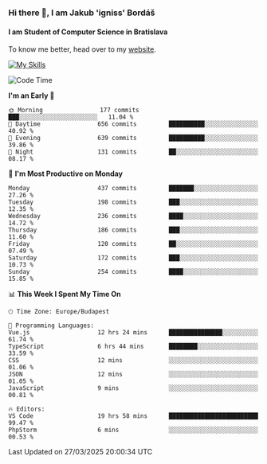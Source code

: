 ### Hi there 👋, I am Jakub 'igniss' Bordáš

#### I am Student of Computer Science in Bratislava
To know me better, head over to my [website](https://bordas.sk).

[![My Skills](https://skillicons.dev/icons?i=js,typescript,html,css,figma,svelte,vue,next,postgresql,nest,express,nodejs)](https://bordas.sk)


<!--START_SECTION:waka-->
![Code Time](http://img.shields.io/badge/Code%20Time-1%2C764%20hrs%2020%20mins-blue)

**I'm an Early 🐤** 

```text
🌞 Morning                177 commits         ███░░░░░░░░░░░░░░░░░░░░░░   11.04 % 
🌆 Daytime                656 commits         ██████████░░░░░░░░░░░░░░░   40.92 % 
🌃 Evening                639 commits         ██████████░░░░░░░░░░░░░░░   39.86 % 
🌙 Night                  131 commits         ██░░░░░░░░░░░░░░░░░░░░░░░   08.17 % 
```
📅 **I'm Most Productive on Monday** 

```text
Monday                   437 commits         ███████░░░░░░░░░░░░░░░░░░   27.26 % 
Tuesday                  198 commits         ███░░░░░░░░░░░░░░░░░░░░░░   12.35 % 
Wednesday                236 commits         ████░░░░░░░░░░░░░░░░░░░░░   14.72 % 
Thursday                 186 commits         ███░░░░░░░░░░░░░░░░░░░░░░   11.60 % 
Friday                   120 commits         ██░░░░░░░░░░░░░░░░░░░░░░░   07.49 % 
Saturday                 172 commits         ███░░░░░░░░░░░░░░░░░░░░░░   10.73 % 
Sunday                   254 commits         ████░░░░░░░░░░░░░░░░░░░░░   15.85 % 
```


📊 **This Week I Spent My Time On** 

```text
🕑︎ Time Zone: Europe/Budapest

💬 Programming Languages: 
Vue.js                   12 hrs 24 mins      ███████████████░░░░░░░░░░   61.74 % 
TypeScript               6 hrs 44 mins       ████████░░░░░░░░░░░░░░░░░   33.59 % 
CSS                      12 mins             ░░░░░░░░░░░░░░░░░░░░░░░░░   01.06 % 
JSON                     12 mins             ░░░░░░░░░░░░░░░░░░░░░░░░░   01.05 % 
JavaScript               9 mins              ░░░░░░░░░░░░░░░░░░░░░░░░░   00.81 % 

🔥 Editors: 
VS Code                  19 hrs 58 mins      █████████████████████████   99.47 % 
PhpStorm                 6 mins              ░░░░░░░░░░░░░░░░░░░░░░░░░   00.53 % 
```


 Last Updated on 27/03/2025 20:00:34 UTC
<!--END_SECTION:waka-->
